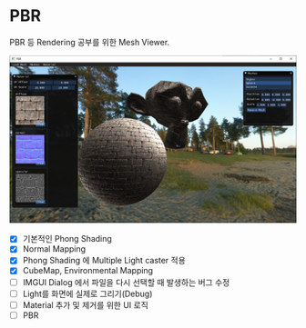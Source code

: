 # PBR
PBR 등 Rendering 공부를 위한 Mesh Viewer.

![Main](./images/main2.png)

- [x] 기본적인 Phong Shading
- [x] Normal Mapping
- [x] Phong Shading 에 Multiple Light caster 적용
- [x] CubeMap, Environmental Mapping
- [ ] IMGUI Dialog 에서 파일을 다시 선택할 때 발생하는 버그 수정
- [ ] Light를 화면에 실제로 그리기(Debug)
- [ ] Material 추가 및 제거를 위한 UI 로직
- [ ] PBR